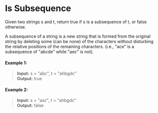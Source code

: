 # Is Subsequence

Given two strings s and t, return true if s is a subsequence of t, or false otherwise.

A subsequence of a string is a new string that is formed from the original string by deleting some (can be none) of the characters without disturbing the relative positions of the remaining characters. (i.e., "ace" is a subsequence of "abcde" while "aec" is not).

#### Example 1:

> **Input:** s = "abc", t = "ahbgdc"<br>
> **Output:** true

#### Example 2:

> **Input:** s = "axc", t = "ahbgdc"<br>
> **Output:** false